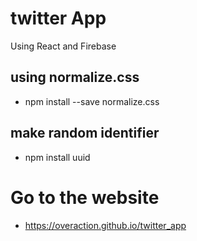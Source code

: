 # twitter App
 Using React and Firebase

## using normalize.css
- npm install --save normalize.css
## make random identifier
- npm install uuid

# Go to the website
 - https://overaction.github.io/twitter_app